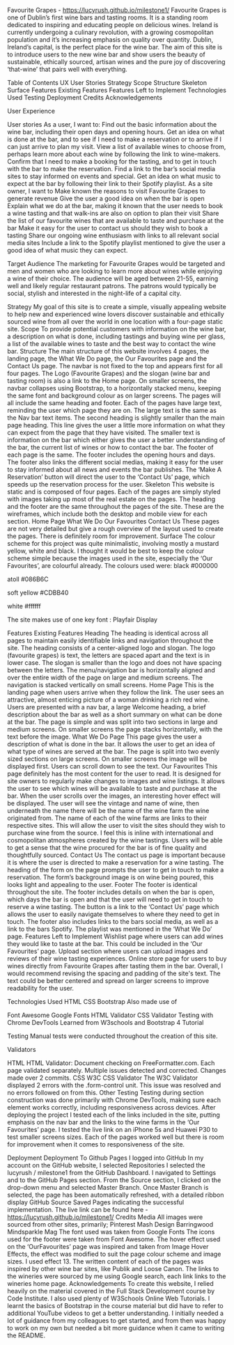 
Favourite Grapes - https://lucyrush.github.io/milestone1/
Favourite Grapes is one of Dublin’s first wine bars and tasting rooms. It is a standing room dedicated to inspiring and educating people on delicious wines.
Ireland is currently undergoing a culinary revolution, with a growing cosmopolitan population and it’s increasing emphasis on quality over quantity. Dublin, Ireland’s capital, is the perfect place for the wine bar. 
The aim of this site is to introduce users to the new wine bar and show users the beauty of sustainable, ethically sourced, artisan wines and the pure joy of discovering ‘that-wine’ that pairs well with everything. 
 

Table of Contents
UX
User Stories
Strategy
Scope
Structure
Skeleton
Surface
Features
Existing Features
Features Left to Implement
Technologies Used
Testing
Deployment
Credits
Acknowledgements

User Experience


User stories
As a user, I want to:
Find out the basic information about the wine bar, including their open days and opening hours.
Get an idea on what is done at the bar, and to see if I need to make a reservation or to arrive if I can just arrive to plan my visit. 
View a list of available wines to choose from, perhaps learn more about each wine by following the link to wine-makers. 
Confirm that I need to make a booking for the tasting, and to get in touch with the bar to make the reservation.
Find a link to the bar’s social media sites to stay informed on events and special. 
Get an idea on what music to expect at the bar by following their link to their Spotify playlist. 
As a site owner, I want to
Make known the reasons to visit Favourite Grapes to generate revenue
Give the user a good idea on when the bar is open
Explain what we do at the bar, making it known that the user needs to book a wine tasting and that walk-ins are also on option to plan their visit
Share the list of our favourite wines that are available to taste and purchase at the bar
Make it easy for the user to contact us should they wish to book a tasting
Share our ongoing wine enthusiasm with links to all relevant social media sites
Include a link to the Spotify playlist mentioned to give the user a good idea of what music they can expect. 
 
Target Audience
The marketing for Favourite Grapes would be targeted and men and women who are looking to learn more about wines while enjoying a wine of their choice. The audience will be aged between 21-55, earning well and likely regular restaurant patrons. The patrons would typically be social, stylish and interested in the night-life of a capital city. 
 
Strategy
My goal of this site is to create a simple, visually appealing website to help new and experienced wine lovers discover sustainable and ethically sourced wine from all over the world in one location with a four-page static site. 
Scope
To provide potential customers with information on the wine bar, a description on what is done, including tastings and buying wine per glass, a list of the available wines to taste and the best way to contact the wine bar. 
Structure
The main structure of this website involves 4 pages, the landing page, the What We Do page, the Our Favourites page and the Contact Us page. 
The navbar is not fixed to the top and appears first for all four pages. The Logo (Favourite Grapes) and the slogan (wine bar and tasting room) is also a link to the Home page. On smaller screens, the navbar collapses using Bootstrap, to a horizontally stacked menu, keeping the same font and background colour as on larger screens.
The pages will all include the same heading and footer. Each of the pages have large text, reminding the user which page they are on. The large text is the same as the Nav bar text items. The second heading is slightly smaller than the main page heading. This line gives the user a little more information on what they can expect from the page that they have visited. The smaller text is information on the bar which either gives the user a better understanding of the bar, the current list of wines or how to contact the bar. 
The footer of each page is the same. The footer includes the opening hours and days. The footer also links the different social medias, making it easy for the user to stay informed about all news and events the bar publishes. The ‘Make A Reservation’ button will direct the user to the ‘Contact Us’ page, which speeds up the reservation process for the user. 
Skeleton
This website is static and is composed of four pages.
Each of the pages are simply styled with images taking up most of the real estate on the pages. The heading and the footer are the same throughout the pages of the site. 
These are the wireframes, which include both the desktop and mobile view for each section.
Home Page
What We Do
Our Favourites
Contact Us
These pages are not very detailed but give a rough overview of the layout used to create the pages. There is definitely room for improvement. 
Surface
The colour scheme for this project was quite minimalistic, involving mostly a mustard yellow, white and black. I thought it would be best to keep the colour scheme simple because the images used in the site, especially the ‘Our Favourites’, are colourful already. 
The colours used were:
black
#000000


atoll
#086B6C


soft yellow
#CDBB40


white
#ffffff


 
The site makes use of one key font :
Playfair Display


Features
Existing Features
Heading 
The heading is identical across all pages to maintain easily identifiable links and navigation throughout the site. 
The heading consists of a center-aligned logo and slogan. The logo (favourite grapes) is text, the letters are spaced apart and the text is in lower case. The slogan is smaller than the logo and does not have spacing between the letters.
The menu/navigation bar is horizontally aligned and over the entire width of the page on large and medium screens. The navigation is stacked vertically on small screens. 
Home Page
This is the landing page when users arrive when they follow the link. The user sees an attractive, almost enticing picture of a woman drinking a rich red wine. Users are presented with a nav bar, a large Welcome heading, a brief description about the bar as well as a short summary on what can be done at the bar. 
The page is simple and was split into two sections in large and medium screens. On smaller screens the page stacks horizontally, with the text before the image. 
What We Do Page
This page gives the user a description of what is done in the bar. It allows the user to get an idea of what type of wines are served at the bar. 
The page is split into two evenly sized sections on large screens. On smaller screens the image will be displayed first. Users can scroll down to see the text. 
Our Favourites
This page definitely has the most content for the user to read. It is designed for site owners to regularly make changes to images and wine listings. It allows the user to see which wines will be available to taste and purchase at the bar. 
When the user scrolls over the images, an interesting hover effect will be displayed. The user will see the vintage and name of wine, then underneath the name there will be the name of the wine farm the wine originated from. The name of each of the wine farms are links to their respective sites. This will allow the user to visit the sites should they wish to purchase wine from the source. I feel this is inline with international and cosmopolitan atmospheres created by the wine tastings. Users will be able to get a sense that the wine procured for the bar is of fine quality and thoughtfully sourced. 
Contact Us
The contact us page is important because it is where the user is directed to make a reservation for a wine tasting. 
The heading of the form on the page prompts the user to get in touch to make a reservation. The form’s background image is on wine being poured, this looks light and appealing to the user. 
Footer
The footer is identical throughout the site. 
The footer includes details on when the bar is open, which days the bar is open and that the user will need to get in touch to reserve a wine tasting. 
The button is a link to the ‘Contact Us’ page which allows the user to easily navigate themselves to where they need to get in touch. 
The footer also includes links to the bars social media, as well as a link to the bars Spotify. The playlist was mentioned in the ‘What We Do’ page. 
Features Left to Implement
Wishlist page where users can add wines they would like to taste at the bar. This could be included in the ‘Our Favourites’ page. 
Upload section where users can upload images and reviews of their wine tasting experiences. 
Online store page for users to buy wines directly from Favourite Grapes after tasting them in the bar. 
Overall, I would recommend revising the spacing and padding of the site's text. The text could be better centered and spread on larger screens to improve readability for the user. 

Technologies Used
HTML
CSS
Bootstrap
Also made use of

Font Awesome
Google Fonts
HTML Validator
CSS Validator
Testing with Chrome DevTools
Learned from W3schools and Bootstrap 4 Tutorial

Testing
Manual tests were conducted throughout the creation of this site.

Validators

HTML
HTML Validator:
Document checking on FreeFormatter.com. Each page validated separately. Multiple issues detected and corrected. Changes made over 2 commits. 
CSS
W3C CSS Validator
The W3C Validator displayed 2 errors with the .form-control unit. This issue was resolved and no errors followed on from this.
Other Testing
Testing during section construction was done primarily with Chrome DevTools, making sure each element works correctly, including responsiveness across devices. 
After deploying the project I tested each of the links included in the site, putting emphasis on the nav bar and the links to the wine farms in the ‘Our Favourites’ page. 
I tested the live link on an iPhone 5s and Huawei P30 to test smaller screens sizes. Each of the pages worked well but there is room for improvement when it comes to responsiveness of the site. 

Deployment
Deployment To Github Pages
I logged into GitHub
In my account on the GitHub website, I selected Repositories
I selected the lucyrush / milestone1 from the GitHub Dashboard.
I navigated to Settings and to the GitHub Pages section.
From the Source section, I clicked on the drop-down menu and selected Master Branch.
Once Master Branch is selected, the page has been automatically refreshed, with a detailed ribbon display GitHub Source Saved Pages indicating the successful implementation.
The live link can be found here - https://lucyrush.github.io/milestone1/
Credits
Media
All images were sourced from other sites, primarily; 
Pinterest
Mash Design
Barringwood
Mindsparkle Mag
The font used was taken from Google Fonts
The icons used for the footer were taken from Font Awesome.
The hover effect used on the ‘OurFavourites’ page was inspired and taken from Image Hover Effects, the effect was modified to suit the page colour scheme and image sizes. I used effect 13. 
The written content of each of the pages was inspired by other wine bar sites, like Publik and Loose Canon. 
The links to the wineries were sourced by me using Google search, each link links to the wineries home page. 
Acknowledgements
To create this website, I relied heavily on the material covered in the Full Stack Development course by Code Institute. I also used plenty of W3Schools Online Web Tutorials. I learnt the basics of Bootstrap in the course material but did have to refer to additional YouTube videos to get a better understanding. 
I initially needed a lot of guidance from my colleagues to get started, and from then was happy to work on my own but needed a bit more guidance when it came to writing the README. 


  
